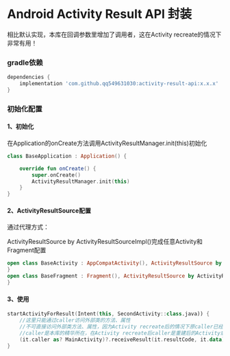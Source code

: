 # Android Activity Result API 封装

相比默认实现，本库在回调参数里增加了调用者，这在Activity recreate的情况下非常有用！

### gradle依赖

```groovy
dependencies {
    implementation 'com.github.qq549631030:activity-result-api:x.x.x'
}
```

### 初始化配置

#### 1、初始化

在Application的onCreate方法调用ActivityResultManager.init(this)初始化

```kotlin
class BaseApplication : Application() {

    override fun onCreate() {
        super.onCreate()
        ActivityResultManager.init(this)
    }
}
```

#### 2、ActivityResultSource配置

通过代理方式：

ActivityResultSource by ActivityResultSourceImpl()完成任意Activity和Fragment配置

```kotlin
open class BaseActivity : AppCompatActivity(), ActivityResultSource by ActivityResultSourceImpl() {
}
open class BaseFragment : Fragment(), ActivityResultSource by ActivityResultSourceImpl() {
}
```

#### 3、使用

```kotlin
startActivityForResult(Intent(this, SecondActivity::class.java)) {
    //这里只能通过caller访问外部类的方法、属性
    //不可直接访问外部类方法、属性，因为Activity recreate后的情况下原caller已经不存在了
    //caller是本库的精华所在，在Activity recreate后caller是重建后的Activity或Fragment
    (it.caller as? MainActivity)?.receiveResult(it.resultCode, it.data)
}
```


